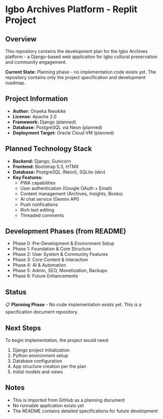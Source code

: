 # Igbo Archives Platform - Replit Project

## Overview
This repository contains the development plan for the Igbo Archives platform - a Django-based web application for Igbo cultural preservation and community engagement.

**Current State:** Planning phase - no implementation code exists yet. The repository contains only the project specification and development roadmap.

## Project Information
- **Author:** Onyeka Nwokike
- **License:** Apache 2.0
- **Framework:** Django (planned)
- **Database:** PostgreSQL via Neon (planned)
- **Deployment Target:** Oracle Cloud VM (planned)

## Planned Technology Stack
- **Backend:** Django, Gunicorn
- **Frontend:** Bootstrap 5.3, HTMX
- **Database:** PostgreSQL (Neon), SQLite (dev)
- **Key Features:** 
  - PWA capabilities
  - User authentication (Google OAuth + Email)
  - Content management (Archives, Insights, Books)
  - AI chat service (Gemini API)
  - Push notifications
  - Rich text editing
  - Threaded comments

## Development Phases (from README)
- Phase 0: Pre-Development & Environment Setup
- Phase 1: Foundation & Core Structure
- Phase 2: User System & Community Features
- Phase 3: Core Content & Interaction
- Phase 4: AI & Automation
- Phase 5: Admin, SEO, Monetization, Backups
- Phase 6: Future Enhancements

## Status
📋 **Planning Phase** - No code implementation exists yet. This is a specification document repository.

## Next Steps
To begin implementation, the project would need:
1. Django project initialization
2. Python environment setup
3. Database configuration
4. App structure creation per the plan
5. Initial models and views

## Notes
- This is imported from GitHub as a planning document
- No runnable application exists yet
- The README contains detailed specifications for future development
